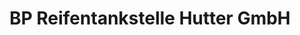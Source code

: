 ---
title: "BP Reifentankstelle Hutter GmbH"
url: /wien/bp-reifentankstelle-hutter-gmbh/
shop: Lebensmittel
---